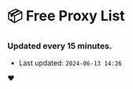 # :package: Free Proxy List
### Updated every 15 minutes.

- Last updated: `2024-06-13 14:26`

:heart:
